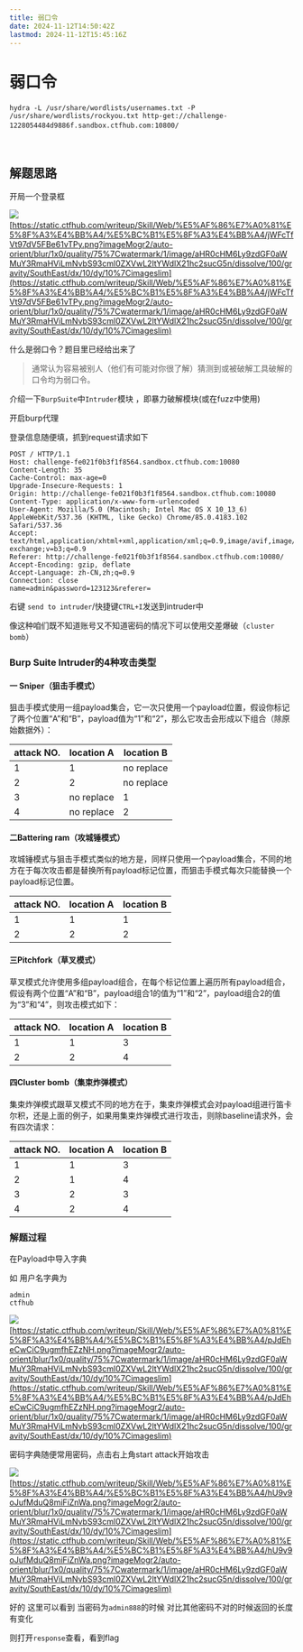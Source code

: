 ```yaml
---
title: 弱口令
date: 2024-11-12T14:50:42Z
lastmod: 2024-11-12T15:45:16Z
---
```


# 弱口令

​`hydra -L /usr/share/wordlists/usernames.txt -P /usr/share/wordlists/rockyou.txt http-get://challenge-1228054484d9886f.sandbox.ctfhub.com:10800/`​

‍

## 解题思路

开局一个登录框

​![](https://static.ctfhub.com/writeup/Skill/Web/密码口令/弱口令/jWFcTfVt97dV5FBe61vTPy.png?imageMogr2/auto-orient/blur/1x0/quality/75%7Cwatermark/1/image/aHR0cHM6Ly9zdGF0aWMuY3RmaHViLmNvbS93cml0ZXVwL2ltYWdlX21hc2sucG5n/dissolve/100/gravity/SouthEast/dx/10/dy/10%7Cimageslim)[https://static.ctfhub.com/writeup/Skill/Web/%E5%AF%86%E7%A0%81%E5%8F%A3%E4%BB%A4/%E5%BC%B1%E5%8F%A3%E4%BB%A4/jWFcTfVt97dV5FBe61vTPy.png?imageMogr2/auto-orient/blur/1x0/quality/75%7Cwatermark/1/image/aHR0cHM6Ly9zdGF0aWMuY3RmaHViLmNvbS93cml0ZXVwL2ltYWdlX21hc2sucG5n/dissolve/100/gravity/SouthEast/dx/10/dy/10%7Cimageslim](https://static.ctfhub.com/writeup/Skill/Web/%E5%AF%86%E7%A0%81%E5%8F%A3%E4%BB%A4/%E5%BC%B1%E5%8F%A3%E4%BB%A4/jWFcTfVt97dV5FBe61vTPy.png?imageMogr2/auto-orient/blur/1x0/quality/75%7Cwatermark/1/image/aHR0cHM6Ly9zdGF0aWMuY3RmaHViLmNvbS93cml0ZXVwL2ltYWdlX21hc2sucG5n/dissolve/100/gravity/SouthEast/dx/10/dy/10%7Cimageslim)

什么是弱口令？题目里已经给出来了

> 通常认为容易被别人（他们有可能对你很了解）猜测到或被破解工具破解的口令均为弱口令。

介绍一下`BurpSuite`​中`Intruder`​模块 ，即暴力破解模块(或在fuzz中使用)

开启burp代理

登录信息随便填，抓到request请求如下

```
POST / HTTP/1.1
Host: challenge-fe021f0b3f1f8564.sandbox.ctfhub.com:10080
Content-Length: 35
Cache-Control: max-age=0
Upgrade-Insecure-Requests: 1
Origin: http://challenge-fe021f0b3f1f8564.sandbox.ctfhub.com:10080
Content-Type: application/x-www-form-urlencoded
User-Agent: Mozilla/5.0 (Macintosh; Intel Mac OS X 10_13_6) AppleWebKit/537.36 (KHTML, like Gecko) Chrome/85.0.4183.102 Safari/537.36
Accept: text/html,application/xhtml+xml,application/xml;q=0.9,image/avif,image/webp,image/apng,*/*;q=0.8,application/signed-exchange;v=b3;q=0.9
Referer: http://challenge-fe021f0b3f1f8564.sandbox.ctfhub.com:10080/
Accept-Encoding: gzip, deflate
Accept-Language: zh-CN,zh;q=0.9
Connection: close
name=admin&password=123123&referer=
```

右键 `send to intruder`​ /快捷键`CTRL+I`​发送到intruder中

像这种咱们既不知道账号又不知道密码的情况下可以使用交差爆破（`cluster bomb`​）

### Burp Suite Intruder的4种攻击类型

#### **一 Sniper（狙击手模式）**

狙击手模式使用一组payload集合，它一次只使用一个payload位置，假设你标记了两个位置“A”和“B”，payload值为“1”和“2”，那么它攻击会形成以下组合（除原始数据外）：

|attack NO.|location A|location B|
| ------------| ------------| ------------|
|1|1|no replace|
|2|2|no replace|
|3|no replace|1|
|4|no replace|2|

#### **二Battering ram（攻城锤模式）**

攻城锤模式与狙击手模式类似的地方是，同样只使用一个payload集合，不同的地方在于每次攻击都是替换所有payload标记位置，而狙击手模式每次只能替换一个payload标记位置。

|attack NO.|location A|location B|
| ------------| ------------| ------------|
|1|1|1|
|2|2|2|

#### **三Pitchfork（草叉模式）**

草叉模式允许使用多组payload组合，在每个标记位置上遍历所有payload组合，假设有两个位置“A”和“B”，payload组合1的值为“1”和“2”，payload组合2的值为“3”和“4”，则攻击模式如下：

|attack NO.|location A|location B|
| ------------| ------------| ------------|
|1|1|3|
|2|2|4|

#### **四Cluster bomb（集束炸弹模式）**

集束炸弹模式跟草叉模式不同的地方在于，集束炸弹模式会对payload组进行笛卡尔积，还是上面的例子，如果用集束炸弹模式进行攻击，则除baseline请求外，会有四次请求：

|attack NO.|location A|location B|
| ------------| ------------| ------------|
|1|1|3|
|2|1|4|
|3|2|3|
|4|2|4|

### 解题过程

在Payload中导入字典

如 用户名字典为

```plain
admin
ctfhub
```

​![](https://static.ctfhub.com/writeup/Skill/Web/密码口令/弱口令/pJdEheCwCiC9ugmfhEZzNH.png?imageMogr2/auto-orient/blur/1x0/quality/75%7Cwatermark/1/image/aHR0cHM6Ly9zdGF0aWMuY3RmaHViLmNvbS93cml0ZXVwL2ltYWdlX21hc2sucG5n/dissolve/100/gravity/SouthEast/dx/10/dy/10%7Cimageslim)[https://static.ctfhub.com/writeup/Skill/Web/%E5%AF%86%E7%A0%81%E5%8F%A3%E4%BB%A4/%E5%BC%B1%E5%8F%A3%E4%BB%A4/pJdEheCwCiC9ugmfhEZzNH.png?imageMogr2/auto-orient/blur/1x0/quality/75%7Cwatermark/1/image/aHR0cHM6Ly9zdGF0aWMuY3RmaHViLmNvbS93cml0ZXVwL2ltYWdlX21hc2sucG5n/dissolve/100/gravity/SouthEast/dx/10/dy/10%7Cimageslim](https://static.ctfhub.com/writeup/Skill/Web/%E5%AF%86%E7%A0%81%E5%8F%A3%E4%BB%A4/%E5%BC%B1%E5%8F%A3%E4%BB%A4/pJdEheCwCiC9ugmfhEZzNH.png?imageMogr2/auto-orient/blur/1x0/quality/75%7Cwatermark/1/image/aHR0cHM6Ly9zdGF0aWMuY3RmaHViLmNvbS93cml0ZXVwL2ltYWdlX21hc2sucG5n/dissolve/100/gravity/SouthEast/dx/10/dy/10%7Cimageslim)

密码字典随便常用密码，点击右上角start attack开始攻击

​![](https://static.ctfhub.com/writeup/Skill/Web/密码口令/弱口令/hU9v9oJufMduQ8miFiZnWa.png?imageMogr2/auto-orient/blur/1x0/quality/75%7Cwatermark/1/image/aHR0cHM6Ly9zdGF0aWMuY3RmaHViLmNvbS93cml0ZXVwL2ltYWdlX21hc2sucG5n/dissolve/100/gravity/SouthEast/dx/10/dy/10%7Cimageslim)[https://static.ctfhub.com/writeup/Skill/Web/%E5%AF%86%E7%A0%81%E5%8F%A3%E4%BB%A4/%E5%BC%B1%E5%8F%A3%E4%BB%A4/hU9v9oJufMduQ8miFiZnWa.png?imageMogr2/auto-orient/blur/1x0/quality/75%7Cwatermark/1/image/aHR0cHM6Ly9zdGF0aWMuY3RmaHViLmNvbS93cml0ZXVwL2ltYWdlX21hc2sucG5n/dissolve/100/gravity/SouthEast/dx/10/dy/10%7Cimageslim](https://static.ctfhub.com/writeup/Skill/Web/%E5%AF%86%E7%A0%81%E5%8F%A3%E4%BB%A4/%E5%BC%B1%E5%8F%A3%E4%BB%A4/hU9v9oJufMduQ8miFiZnWa.png?imageMogr2/auto-orient/blur/1x0/quality/75%7Cwatermark/1/image/aHR0cHM6Ly9zdGF0aWMuY3RmaHViLmNvbS93cml0ZXVwL2ltYWdlX21hc2sucG5n/dissolve/100/gravity/SouthEast/dx/10/dy/10%7Cimageslim)

好的 这里可以看到 当密码为`admin888`​的时候 对比其他密码不对的时候返回的长度有变化

则打开`response`​查看，看到flag
